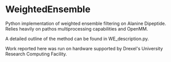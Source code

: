 # WeightedEnsemble
Python implementation of weighted ensemble filtering on Alanine Dipeptide. Relies heavily on pathos multiprocessing capabilities and OpenMM.

A detailed outline of the method can be found in WE_description.py.

Work reported here was run on hardware supported by Drexel's University
Research Computing Facility.
